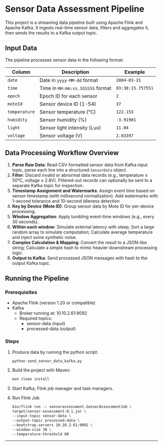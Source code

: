 # Sensor Data Assessment Pipeline

This project is a streaming data pipeline built using Apache Flink and Apache Kafka. It ingests real-time sensor data, filters and aggregates it, then sends the results to a Kafka output topic.

## **Input Data**

The pipeline processes sensor data in the following format:

| Column | Description | Example |
| --- | --- | --- |
| `date` | Date in `yyyy-MM-dd` format | `2004-03-31` |
| `time` | Time in `HH:mm:ss.SSSSSS` format | `03:38:15.757551` |
| `epoch` | Epoch ID for each sensor | `2` |
| `moteId` | Sensor device ID (1-54) | `37` |
| `temperature` | Sensor temperature (°C) | `122.153` |
| `humidity` | Sensor humidity (%) | `-3.91901` |
| `light` | Sensor light intensity (Lux) | `11.04` |
| `voltage` | Sensor voltage (V) | `2.03397` |

## **Data Processing Workflow Overview**

1. **Parse Raw Data**:  Read CSV-formatted sensor data from Kafka input topic, parse each line into a structured `SensorData` object.
2. **Filter**: Discard invalid or abnormal data records (e.g., temperature ≥ 50°C, voltage ≥ 2.8V). Filtered-out records can optionally be sent to a separate Kafka topic for inspection.
3. **Timestamp Assignment and Watermarks**: Assign event time based on sensor timestamp (with millisecond normalization). Add watermarks with 1-second tolerance and 10-second idleness detection
4. **Key by Device (Mote ID)**: Group sensor data by Mote ID for per-device processing.
5. **Window Aggregation**: Apply tumbling event-time windows (e.g., every 30 seconds). 
6. **Within each window**: Simulate external latency with sleep; Sort a large random array to simulate computation; Calculate average temperature and inject some synthetic noise.
7. **Complex Calculation & Mapping**: Convert the result to a JSON-like string; Calculate a simple hash to mimic heavier downstream processing logic.
8. **Output to Kafka**: Send processed JSON messages with hash to the output Kafka topic.

## **Running the Pipeline**

### Prerequisites

- Apache Flink (version 1.20 or compatible)
- Kafka
  - Broker running at: 10.10.2.61:9092
  - Required topics:
    - sensor-data (input)
    - processed-data (output)
### Steps

1. Produce data by running the python script:

    ```bash
    python send_sensor_data_kafka.py
    ```

2. Build the project with Maven:

    ```bash
    mvn clean install
    ```
3. Start Kafka, Flink job manager and task managers.

4. Run Flink Job

    ```bash
    bin/flink run -c sensorassessment.SensorAssessmentJob \
    target/sensor-assessment-0.1.jar \
    --input-topic sensor-data \
    --output-topic processed-data \
    --bootstrap.servers 10.10.2.61:9092 \
    --window-size 30 \
    --temperature-threshold 80
    ```


---
